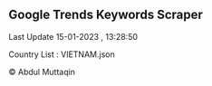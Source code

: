 

## Google Trends Keywords Scraper 
 
Last Update 15-01-2023 , 13:28:50

Country List :
VIETNAM.json



© Abdul Muttaqin 
